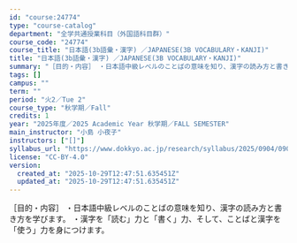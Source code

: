 ```yaml
---
id: "course:24774"
type: "course-catalog"
department: "全学共通授業科目（外国語科目群）"
course_code: "24774"
course_title: "日本語(3b語彙・漢字) ／JAPANESE(3B VOCABULARY・KANJI)"
title: "日本語(3b語彙・漢字) ／JAPANESE(3B VOCABULARY・KANJI)"
summary: "［目的・内容］ ・日本語中級レベルのことばの意味を知り、漢字の読み方と書き方を学びます。 ・漢字を「読む」力と「書く」力、そして、ことばと漢字を「使う」力を身につけます。"
tags: []
campus: ""
term: ""
period: "火2／Tue 2"
course_type: "秋学期／Fall"
credits: 1
year: "2025年度／2025 Academic Year 秋学期／FALL SEMESTER"
main_instructor: "小島 小夜子"
instructors: ["[]"]
syllabus_url: "https://www.dokkyo.ac.jp/research/syllabus/2025/0904/0904_24774_ja_JP.html"
license: "CC-BY-4.0"
version:
  created_at: "2025-10-29T12:47:51.635451Z"
  updated_at: "2025-10-29T12:47:51.635451Z"
---
```

［目的・内容］ ・日本語中級レベルのことばの意味を知り、漢字の読み方と書き方を学びます。 ・漢字を「読む」力と「書く」力、そして、ことばと漢字を「使う」力を身につけます。
